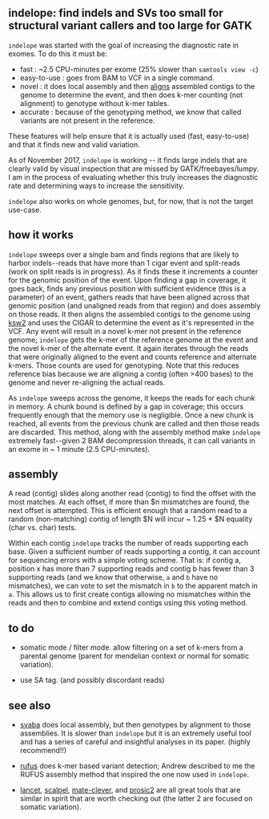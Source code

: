 ## indelope: find indels and SVs too small for structural variant callers and too large for GATK

`indelope` was started with the goal of increasing the diagnostic rate in exomes. To do this it must be:

+ fast : ~2.5 CPU-minutes per exome (25% slower than `samtools view -c`)
+ easy-to-use : goes from BAM to VCF in a single command.
+ novel : it does local assembly and then [aligns](https://github.com/lh3/ksw2) assembled contigs
  to the genome to determine the event, and then does k-mer counting (not alignment) to genotype
  without k-mer tables.
+ accurate : because of the genotyping method, we know that called variants are not present
  in the reference.

These features will help ensure that it is actually used (fast, easy-to-use) and that it finds new
and valid variation.

As of November 2017, `indelope` is working -- it finds large indels that are clearly valid by visual
inspection that are missed by GATK/freebayes/lumpy. I am in the process of evaluating whether this
truly increases the diagnostic rate and determining ways to increase the sensitivity.

`indelope` also works on whole genomes, but, for now, that is not the target use-case.

## how it works

`indelope` sweeps over a single bam and finds regions that are likely to harbor indels--reads that have
more than 1 cigar event and split-reads (work on split reads is in progress). As it finds these it increments
a counter for the genomic position of the event. Upon finding a gap in coverage, it goes back, finds any
previous position with sufficient evidence (this is a parameter) of an event, gathers reads that have been
aligned across that genomic position (and unaligned reads from that region) and does assembly on those reads.
It then aligns the assembled contigs to the genome using [ksw2](https://github.com/lh3/ksw2) and uses the CIGAR
to determine the event as it's represented in the VCF. Any event will result in a novel k-mer not present in
the reference genome; `indelope` gets the k-mer of the reference genome at the event and the novel k-mer of
the alternate event. It again iterates through the reads that were originally aligned to the event and counts
reference and alternate k-mers. Those counts are used for genotyping. Note that this reduces reference bias
because we are aligning a contig (often >400 bases) to the genome and never re-aligning the actual reads.

As `indelope` sweeps across the genome, it keeps the reads for each chunk in memory. A chunk bound is defined
by a gap in coverage; this occurs frequently enough that the memory use is negligible. Once a new chunk is reached,
all events from the previous chunk are called and then those reads are discarded. This method, along with the
assembly method make `indelope` extremely fast--given 2 BAM decompression threads, it can call variants in an
exome in ~ 1 minute (2.5 CPU-minutes).

## assembly

A read (contig) slides along another read (contig) to find the offset with the most matches. At each offset, if
more than $n mismatches are found, the next offset is attempted. This is efficient enough that a random read to
a random (non-matching) contig of length $N will incur ~ 1.25 * $N equality (char vs. char) tests.

Within each contig `indelope` tracks the number of reads supporting each base. Given a sufficient number of
reads supporting a contig, it can account for sequencing errors with a simple voting scheme. That is: if contig a,
position x has more than 7 supporting reads and contig b has fewer than 3 supporting reads (and we know that
otherwise, `a` and `b` have no mismatches), we can vote to set the mismatch in `b` to the apparent match in `a`.
This allows us to first create contigs allowing no mismatches within the reads and then to combine and extend contigs
using this voting method.

## to do

+ somatic mode / filter mode. allow filtering on a set of k-mers from a parental genome (parent for 
  mendelian context or normal for somatic variation).

+ use SA tag. (and possibly discordant reads)

## see also

+ [svaba](https://github.com/walaj/svaba) does local assembly, but then genotypes by alignment to those
  assemblies. It is slower than `indelope` but it is an extremely useful tool and has a series of
  careful and insightful analyses in its paper. (highly recommend!!)

+ [rufus](https://github.com/jandrewrfarrell/RUFUS) does k-mer based variant detection; Andrew described
  to me the RUFUS assembly method that inspired the one now used in `indelope`.

+ [lancet](https://github.com/nygenome/lancet), [scalpel](http://scalpel.sourceforge.net/),
  [mate-clever](https://academic.oup.com/bioinformatics/article/29/24/3143/194997),  and [prosic2](https://github.com/prosic/prosic2) are all
  great tools that are similar in spirit that are worth checking out (the latter 2 are focused on somatic variation).


